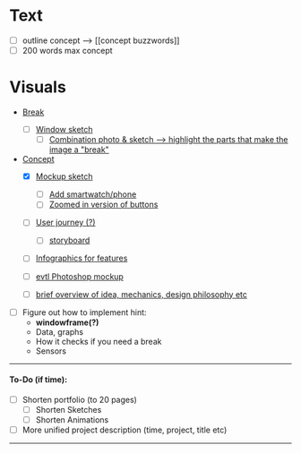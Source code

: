 # Text
- [ ] outline concept --> [[concept buzzwords]]
- [ ] 200 words max concept

# Visuals

- <ins>Break
  - [ ] Window sketch
    - [ ] Combination photo & sketch --> highlight the parts that make the image a "break"

- <ins>Concept
    - [x] Mockup sketch
        - [ ] Add smartwatch/phone
        - [ ] Zoomed in version of buttons
    - [ ] User journey (?) 
        - [ ] storyboard
    - [ ] Infographics for features 
    - [ ] evtl Photoshop mockup

    - [ ] brief overview of idea, mechanics, design philosophy etc 

- [ ] Figure out how to implement hint:
    - **windowframe(?)**
    - Data, graphs
    - How it checks if you need a break
    - Sensors

___

#### To-Do (if time):
- [ ] Shorten portfolio (to 20 pages)
    - [ ] Shorten Sketches
    - [ ] Shorten Animations
- [ ] More unified project description (time, project, title etc)
___